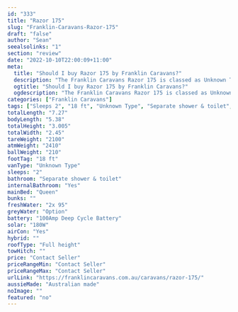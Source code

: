 ```yaml
---
id: "333"
title: "Razor 175"
slug: "Franklin-Caravans-Razor-175"
draft: "false"
author: "Sean"
seealsolinks: "1"
section: "review"
date: "2022-10-10T22:00:09+11:00"
meta:
  title: "Should I buy Razor 175 by Franklin Caravans?"
  description: "The Franklin Caravans Razor 175 is classed as Unknown Type, and sleeps 2 people. It is Australian made and comes in at 18 ft. It generally has Separate shower & toilet."
  ogtitle: "Should I buy Razor 175 by Franklin Caravans?"
  ogdescription: "The Franklin Caravans Razor 175 is classed as Unknown Type, and sleeps 2 people. It is Australian made and comes in at 18 ft. It generally has Separate shower & toilet."
categories: ["Franklin Caravans"]
tags: ["Sleeps 2", "18 ft", "Unknown Type", "Separate shower & toilet", "Full height", "Price Unknown", "Australian made"]
totalLength: "7.27"
bodyLength: "5.38"
totalHeight: "3.005"
totalWidth: "2.45"
tareWeight: "2100"
atmWeight: "2410"
ballWeight: "210"
footTag: "18 ft"
vanType: "Unknown Type"
sleeps: "2"
bathroom: "Separate shower & toilet"
internalBathroom: "Yes"
mainBed: "Queen"
bunks: ""
freshWater: "2x 95"
greyWater: "Option"
battery: "100Amp Deep Cycle Battery"
solar: "180W"
airCon: "Yes"
hybrid: ""
roofType: "Full height"
towHitch: ""
price: "Contact Seller"
priceRangeMin: "Contact Seller"
priceRangeMax: "Contact Seller"
urlLink: "https://franklincaravans.com.au/caravans/razor-175/"
aussieMade: "Australian made"
noImage: ""
featured: "no"
---
```

